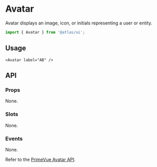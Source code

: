 # Avatar

Avatar displays an image, icon, or initials representing a user or entity.

```ts
import { Avatar } from '@atlas/ui';
```

## Usage

```vue
<Avatar label="AB" />
```

## API

### Props

None.

### Slots

None.

### Events

None.

Refer to the [PrimeVue Avatar API](https://primevue.org/avatar/#api).
